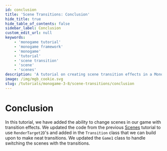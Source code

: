 ```yaml
---
id: conclusion
title: 'Scene Transitions: Conclusion'
hide_title: true
hide_table_of_contents: false
sidebar_label: Conclusion
custom_edit_url: null
keywords:
    - 'monogame tutorial'
    - 'monogame framework'
    - 'monogame'
    - 'tutorial'
    - 'scene transition'
    - 'scene'
    - 'scenes'
description: 'A tutorial on creating scene transition effects in a MonoGame project.'
image: /img/mgb_cookie.svg
slug: /tutorials/monogame-3-8/scene-transitions/conclusion
---
```

# Conclusion
In this tutorial, we have added the ability to change scenes in our game with transition effects.  We updated the code from the previous [Scenes](../scenes/introduction) tutorial to use `RenderTarget2D`'s and added in the `Transition` class that we can build upon to make neat transitions.  We updated the `Game1` class to handle switching the scenes with the transitions.